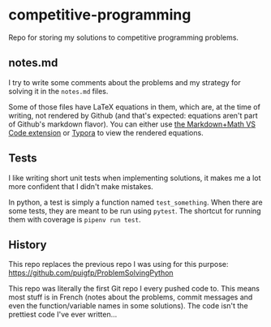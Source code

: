 # competitive-programming

Repo for storing my solutions to competitive programming problems.

## notes.md

I try to write some comments about the problems and my strategy for solving it in the `notes.md` files.

Some of those files have LaTeX equations in them, which are, at the time of writing, not rendered by Github (and that's expected: equations aren't part of Github's markdown flavor). You can either use [the Markdown+Math VS Code extension](https://marketplace.visualstudio.com/items?itemName=goessner.mdmath) or [Typora](https://www.typora.io/) to view the rendered equations.

## Tests

I like writing short unit tests when implementing solutions, it makes me a lot more confident that I didn't make mistakes.

In python, a test is simply a function named `test_something`. When there are some tests, they are meant to be run using `pytest`. The shortcut for running them with coverage is `pipenv run test`.

## History

This repo replaces the previous repo I was using for this purpose: https://github.com/puigfp/ProblemSolvingPython

This repo was literally the first Git repo I every pushed code to. This means most stuff is in French (notes about the problems, commit messages and even the function/variable names in some solutions). The code isn't the prettiest code I've ever written...
